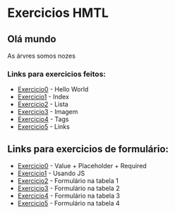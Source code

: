 # Exercicios HMTL

## Olá mundo

As árvres somos nozes

### Links para exercicios feitos:
- [Exercicio0](/transforma-tech/js/projeto-html/hello.html) - Hello World
- [Exercicio1](/transforma-tech/js/projeto-html/index.html) - Index
- [Exercicio2](/transforma-tech/js/projeto-html/exercicio3.html) - Lista
- [Exercicio3](/transforma-tech/js/projeto-html/exercicio4.html) - Imagem
- [Exercicio4](/transforma-tech/js/projeto-html/exercicios-tag.html) - Tags
- [Exercicio5](/transforma-tech/js/projeto-html/exercicios-links.html) - Links

## Links para exercicios de formulário:
- [Exercicio0](/transforma-tech/js/projeto-html/inicio-ao-form1.html) - Value + Placeholder + Required 
- [Exercicio1](/transforma-tech/js/projeto-html/inicio-ao-form2.html) - Usando JS
- [Exercicio2](/transforma-tech/js/projeto-html/exercicios-form.html) - Formulário na tabela 1
- [Exercicio3](/transforma-tech/js/projeto-html/exercicios-form2.html) - Formulário na tabela 2
- [Exercicio4](/transforma-tech/js/projeto-html/exercicios-form3.html) - Formulário na tabela 3
- [Exercicio5](/transforma-tech/js/projeto-html/exercicios-form4.html) - Formulário na tabela 4